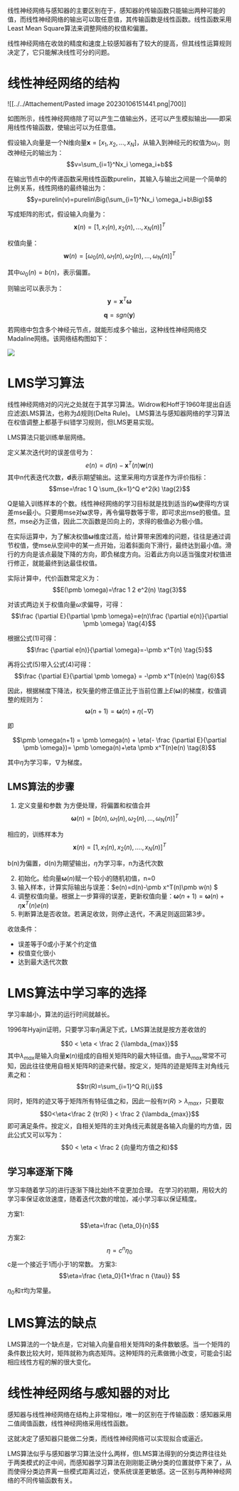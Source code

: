线性神经网络与感知器的主要区别在于，感知器的传输函数只能输出两种可能的值，而线性神经网络的输出可以取任意值，其传输函数是线性函数。线性函数采用Least Mean Square算法来调整网络的权值和偏置。

线性神经网络在收敛的精度和速度上较感知器有了较大的提高，但其线性运算规则决定了，它只能解决线性可分的问题。

# 线性神经网络的结构

![[../../Attachement/Pasted image 20230106151441.png|700]]

如图所示，线性神经网络除了可以产生二值输出外，还可以产生模拟输出——即采用线性传输函数，使输出可以为任意值。

假设输入向量是一个N维向量$\pmb x=[x_1,x_2,...,x_N]$，从输入到神经元的权值为$\omega_i$，则改神经元的输出为：
$$v=\sum_{i=1}^Nx_i \omega_i+b$$

在输出节点中的传递函数采用线性函数purelin，其输入与输出之间是一个简单的比例关系，线性网络的最终输出为：
$$y=purelin(v)=purelin\Big(\sum_{i=1}^Nx_i \omega_i+b\Big)$$

写成矩阵的形式，假设输入向量为：
$$\pmb x(n)=[1,x_1(n),x_2(n),...,x_N(n)]^T$$

权值向量：
$$\pmb w(n)=[\omega_0(n),\omega_1(n),\omega_2(n),...,\omega_N(n)]^T$$

其中$\omega_0(n)=b(n)$，表示偏置。

则输出可以表示为：
$$\pmb y=\pmb x^T \pmb \omega$$

$$\pmb q=sgn(\pmb y)$$

若网络中包含多个神经元节点，就能形成多个输出，这种线性神经网络交Madaline网络。该网络结构图如下：

![](../../Attachement/20221220183042.png)

# LMS学习算法
线性神经网络对的闪光之处就在于其学习算法。Widrow和Hoff于1960年提出自适应滤波LMS算法，也称为$\Delta$规则(Delta Rule)。
LMS算法与感知器网络的学习算法在权值调整上都基于纠错学习规则，但LMS更易实现。

LMS算法只能训练单层网络。

定义某次迭代时的误差信号为：
$$e(n)=d(n)-\pmb x^T(n)\pmb w(n) \tag{1}$$
其中n代表迭代次数，$\pmb d$表示期望输出。这里采用均方误差作为评价指标：
$$mse=\frac 1 Q \sum_{k=1}^Q e^2(k) \tag{2}$$

Q是输入训练样本的个数。线性神经网络的学习目标就是找到适当的$\pmb \omega$使得均方误差mse最小。只要用mse对$\pmb \omega$求导，再令偏导数等于零，即可求出mse的极值。显然，mse必为正值，因此二次函数是凹向上的，求得的极值必为极小值。

在实际运算中，为了解决权值$\pmb \omega$维度过高，给计算带来困难的问题，往往是通过调节权值，使mse从空间中的某一点开始，沿着斜面向下滑行，最终达到最小值。滑行的方向是该点最陡下降的方向，即负梯度方向。沿着此方向以适当强度对权值进行修正，就能最终到达最佳权值。

实际计算中，代价函数常定义为：
$$E(\pmb \omega)=\frac 1 2 e^2(n) \tag{3}$$

对该式两边关于权值向量$\omega$求偏导，可得：
$$\frac {\partial E}{\partial \pmb \omega}=e(n)\frac {\partial e(n)}{\partial \pmb  \omega} \tag{4}$$

根据公式(1)可得：
$$\frac {\partial e(n)}{\partial \omega}=-\pmb x^T(n) \tag{5}$$

再将公式(5)带入公式(4)可得：
$$\frac {\partial E}{\partial \pmb \omega} = -\pmb x^T(n)e(n) \tag{6}$$

因此，根据梯度下降法，权矢量的修正值正比于当前位置上$E(\pmb \omega)$的梯度，权值调整的规则为：
$$\pmb \omega(n+1)=\pmb \omega(n) + \eta(- \nabla) \tag{7}$$

即

$$\pmb \omega(n+1) = \pmb \omega(n) + \eta(- \frac {\partial E}{\partial \pmb \omega})= \pmb \omega(n)+\eta \pmb x^T(n)e(n) \tag{8}$$

其中$\eta$为学习率，$\nabla$为梯度。

## LMS算法的步骤
1. 定义变量和参数
为方便处理，将偏置和权值合并
$$\pmb \omega(n)=[b(n),\omega_1(n),\omega_2(n),...,\omega_N(n)]^T$$

相应的，训练样本为
$$\pmb x(n)=[1,x_1(n),x_2(n),....,x_N(n)]^T$$

b(n)为偏置，d(n)为期望输出，$\eta$为学习率，n为迭代次数

2. 初始化。给向量$\pmb \omega(n)$赋一个较小的随机初值，n=0
3. 输入样本，计算实际输出与误差：$e(n)=d(n)-\pmb x^T(n)\pmb w(n) $
4. 调整权值向量。根据上一步算得的误差，更新权值向量：$\pmb \omega(n+1) = \pmb \omega(n)+\eta \pmb x^T(n)e(n)$
5. 判断算法是否收敛。若满足收敛，则停止迭代，不满足则返回第3步。

收敛条件：
- 误差等于0或小于某个约定值
- 权值变化很小
- 达到最大迭代次数

# LMS算法中学习率的选择
学习率越小，算法的运行时间就越长。

1996年Hyajin证明，只要学习率$\eta$满足下式，LMS算法就是按方差收敛的

$$0 < \eta < \frac 2 {\lambda_{max}}$$
其中$\lambda_{max}$是输入向量$\pmb x(n)$组成的自相关矩阵R的最大特征值。由于$\lambda_{max}$常常不可知，因此往往使用自相关矩阵R的迹来代替。按定义，矩阵的迹是矩阵主对角线元素之和：
$$tr(R)=\sum_{i=1}^Q R(i,i)$$

同时，矩阵的迹又等于矩阵所有特征值之和，因此一般有$tr(R) > \lambda_{max}$，只要取$$0<\eta<\frac 2 {tr(R) } < \frac 2 {\lambda_{max}}$$
即可满足条件。按定义，自相关矩阵的主对角线元素就是各输入向量的均方值，因此公式又可以写为：$$0 < \eta < \frac 2 {向量均方值之和}$$

## 学习率逐渐下降
学习率随着学习的进行逐渐下降比始终不变更加合理。
在学习的初期，用较大的学习率保证收敛速度，随着迭代次数的增加，减小学习率以保证精度。

方案1:$$\eta=\frac {\eta_0}{n}$$
方案2:$$\eta=c^n \eta_0$$
c是一个接近于1而小于1的常数。
方案3:$$\eta=\frac {\eta_0}{1+\frac n {\tau}} $$

$\eta_0$和$\tau$均为常量。

# LMS算法的缺点
LMS算法的一个缺点是，它对输入向量自相关矩阵R的条件数敏感。当一个矩阵的条件数比较大时，矩阵就称为病态矩阵。这种矩阵的元素做微小改变，可能会引起相应线性方程的解的很大变化。

# 线性神经网络与感知器的对比
感知器与线性神经网络在结构上非常相似，唯一的区别在于传输函数：感知器采用二值阈值函数，线性神经网络采用线性函数。

这就决定了感知器只能做二分类，而线性神经网络可以实现拟合或逼近。


LMS算法似乎与感知器学习算法没什么两样，但LMS算法得到的分类边界往往处于两类模式的正中间，而感知器学习算法在刚刚能正确分类的位置就停下来了，从而使得分类边界离一些模式距离过近，使系统误差更敏感。这一区别与两种神经网络的不同传输函数有关。
